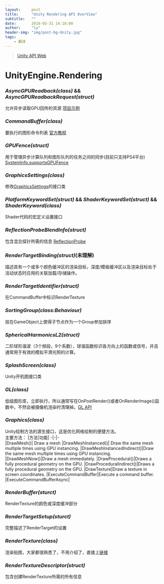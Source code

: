 ```yaml
---
layout:     post
title:      "Unity Rendering API OverView"
subtitle:   ""
date:       2018-05-31 14:18:00
author:     "ly"
header-img: "img/post-bg-Unity.jpg"
tags:
    - 翻译
---
```


> [Unity API Web](https://docs.unity3d.com/ScriptReference)

# **UnityEngine.Rendering**

### *AsyncGPUReadback(class)* && *AsyncGPUReadbackRequest(struct)*
允许异步读取GPU回传的资源
[项目示例](https://github.com/keijiro/AsyncCaptureTest)

### *CommandBuffer(class)*
要执行的图形命令列表 
[官方教程](https://docs.unity3d.com/Manual/GraphicsCommandBuffers.html)

### *GPUFence(struct)*
用于管理异步计算队列和图形队列的任务之间的同步(目前只支持PS4平台)
[SystemInfo.supportsGPUFence](https://docs.unity3d.com/ScriptReference/SystemInfo-supportsGPUFence.html)

### *GraphicsSettings(class)*
修改[GraphicsSettings](https://docs.unity3d.com/Manual/class-GraphicsSettings.html)的接口类

### *PlatformKeywordSet(struct)* && *ShaderKeywordSet(struct)* && *ShaderKeyword(class)*
Shader代码的宏定义设置接口

### *ReflectionProbeBlendInfo(struct)*
包含混合探针所需的信息
[ReflectionProbe](https://docs.unity3d.com/Manual/ReflectionProbes.html)

### *RenderTargetBinding(struct)*(未理解)
描述具有一个或多个颜色缓冲区的渲染目标，深度/模板缓冲区以及渲染目标处于活动状态时应用的关联加载/存储操作。

### *RenderTargetIdentifier(struct)*
在CommandBuffer中标识RenderTexture

### *SortingGroup(class:Behaviour)*
挂在GameObject上使得子节点作为一个Group参加排序

### *SphericalHarmonicsL2(struct)*
二阶球形谐波（3个频段，9个系数），球谐函数标识各方向上的函数或信号，并且通常用于有效的模拟平滑光照的计算。

### *SplashScreen(class)*
 Unity开机图接口类

### *GL(class)*
低级图形库，立即执行，所以通常写在OnPostRender()或者OnRenderImage()函数中，不然会被摄像机渲染时清理掉。[GL API](https://docs.unity3d.com/ScriptReference/GL.html)

### *Graphics(class)*
Unity绘制方法的源生接口，这是优化网格绘制的便捷方法。  
主要方法：
|方法|功能|
-|-|-  
|DrawMesh()| Draw a mesh
|DrawMeshInstanced()| Draw the same mesh multiple times using GPU instancing.
|DrawMeshInstancedIndirect()|Draw the same mesh multiple times using GPU instancing.
|DrawMeshNow()|Draw a mesh immediately.
|DrawProcedural()|Draws a fully procedural geometry on the GPU.
|DrawProceduralIndirect()|Draws a fully procedural geometry on the GPU.
|DrawTexture|Draw a texture in screen coordinates.
|ExecuteCommandBuffer|Execute a command buffer.
|ExecuteCommandBufferAsync|

### *RenderBuffer(sturct)*
RenderTexture的颜色或深度缓冲部分

### *RenderTargetSetup(sturct)*
完整描述了RenderTarget的设置

### *RenderTexture(class)*
渲染贴图，大家都很熟悉了，不用介绍了，直接上[链接](https://docs.unity3d.com/ScriptReference/RenderTexture.html)

### *RenderTextureDescriptor(struct)*
包含创建RenderTexture所需的所有信息